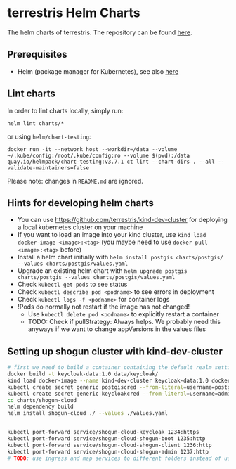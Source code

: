 # terrestris Helm Charts

The helm charts of terrestris. The repository can be found [here](https://terrestris.github.io/helm-charts/).

## Prerequisites
* Helm (package manager for Kubernetes), see also [here](https://helm.sh/)

## Lint charts
In order to lint charts locally, simply run:
```shell
helm lint charts/*
```
or using `helm/chart-testing`:
```shell
docker run -it --network host --workdir=/data --volume ~/.kube/config:/root/.kube/config:ro --volume $(pwd):/data quay.io/helmpack/chart-testing:v3.7.1 ct lint --chart-dirs . --all --validate-maintainers=false
```
Please note: changes in `README.md` are ignored.

## Hints for developing helm charts
* You can use https://github.com/terrestris/kind-dev-cluster for deploying a local kubernetes cluster on your machine
* If you want to load an image into your kind cluster, use `kind load docker-image <image>:<tag>` (you maybe need to use `docker pull <image>:<tag>` before)
* Install a helm chart initially with `helm install postgis charts/postgis/ --values charts/postgis/values.yaml`
* Upgrade an existing helm chart with `helm upgrade postgis charts/postgis --values charts/postgis/values.yaml`
* Check `kubectl get pods` to see status
* Check `kubectl describe pod <podname>` to see errors in deployment
* Check `kubectl logs -f <podname>` for container logs
* !Pods do normally not restart if the image has not changed!
  * Use `kubectl delete pod <podname>` to explicitly restart a container
  * TODO: Check if pullStrategy: Always helps. We probably need this anyways if we want to change appVersions in the values files

## Setting up shogun cluster with kind-dev-cluster
```bash
# first we need to build a container containing the default realm settings 
docker build -t keycloak-data:1.0 data/keycloak/
kind load docker-image --name kind-dev-cluster keycloak-data:1.0 docker.terrestris.de/postgis/postgis:15-3.3-alpine docker-public.terrestris.de/terrestris/shogun-admin:11.4.0 docker-public.terrestris.de/shogun/shogun-boot:18.0.0 docker-public.terrestris.de/terrestris/shogun-gis-client:6.9.0
kubectl create secret generic postgiscred --from-literal=username=postgres --from-literal=password=postgres
kubectl create secret generic keycloakcred --from-literal=username=admin --from-literal=password=admin
cd charts/shogun-cloud
helm dependency build
helm install shogun-cloud ./ --values ./values.yaml


kubectl port-forward service/shogun-cloud-keycloak 1234:https
kubectl port-forward service/shogun-cloud-shogun-boot 1235:http
kubectl port-forward service/shogun-cloud-shogun-client 1236:http
kubectl port-forward service/shogun-cloud-shogun-admin 1237:http
# TODO: use ingress and map services to different folders instead of using port-forwardings
```
